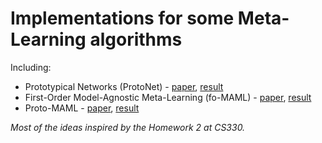 # Implementations for some Meta-Learning algorithms

Including:
* Prototypical Networks (ProtoNet) - [paper](https://arxiv.org/abs/1703.05175), [result](#)
* First-Order Model-Agnostic Meta-Learning (fo-MAML) - [paper](https://arxiv.org/abs/1703.03400), [result](https://www.kaggle.com/code/nguynthhi/meta-learning-methods?scriptVersionId=130291898)
* Proto-MAML - [paper](https://arxiv.org/pdf/1903.03096.pdf), [result](*)


*Most of the ideas inspired by the Homework 2 at CS330.*
